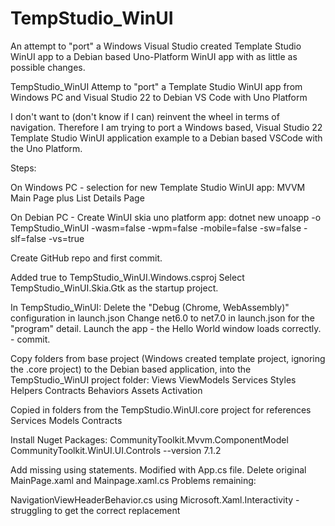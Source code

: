 # TempStudio_WinUI
An attempt to "port" a Windows Visual Studio created Template Studio WinUI app to a Debian based Uno-Platform WinUI app with as little as possible changes.

 TempStudio_WinUI
Attemp to "port" a Template Studio WinUI app from Windows PC and Visual Studio 22 to Debian VS Code with Uno Platform


I don't want to (don't know if I can) reinvent the wheel in terms of navigation. Therefore I am trying to port a Windows based, Visual Studio 22
Template Studio WinUI application example to a Debian based VSCode with the Uno Platform.

Steps:

On Windows PC - selection for new Template Studio WinUI app:
  MVVM
  Main Page plus List Details Page

On Debian PC - Create WinUI skia uno platform app:
  dotnet new unoapp -o TempStudio_WinUI -wasm=false -wpm=false -mobile=false -sw=false -slf=false -vs=true

Create GitHub repo and first commit.

Added <EnableWindowsTargeting>true</EnableWindowsTargeting>  to TempStudio_WinUI.Windows.csproj
Select TempStudio_WinUI.Skia.Gtk as the startup project.

In TempStudio_WinUI:
	Delete the "Debug (Chrome, WebAssembly)" configuration in launch.json
	Change net6.0 to net7.0 in launch.json for the "program" detail.
	Launch the app - the Hello World window loads correctly.  - commit.

 Copy folders from base project (Windows created template project, ignoring the .core project) to the Debian based application, into the TempStudio_WinUI project folder:
   	Views
    ViewModels
    Services
    Styles
    Helpers
    Contracts
    Behaviors
    Assets
    Activation

 Copied in folders from the TempStudio.WinUI.core project for references
 	Services
 	Models
 	Contracts


 Install Nuget Packages:
 	CommunityToolkit.Mvvm.ComponentModel
	CommunityToolkit.WinUI.UI.Controls --version 7.1.2


 Add missing using statements.
 Modified with App.cs file.
 Delete original MainPage.xaml and Mainpage.xaml.cs
 Problems remaining:


 NavigationViewHeaderBehavior.cs
        	using Microsoft.Xaml.Interactivity  - struggling to get the correct replacement
